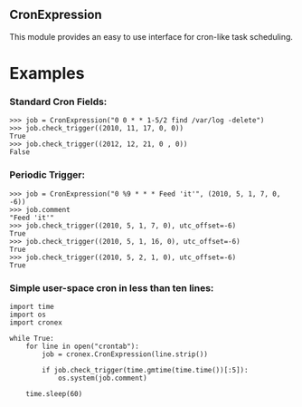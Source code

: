CronExpression
--------------

This module provides an easy to use interface for cron-like task scheduling.

Examples
========

### Standard Cron Fields: ###

    >>> job = CronExpression("0 0 * * 1-5/2 find /var/log -delete")
    >>> job.check_trigger((2010, 11, 17, 0, 0))
    True
    >>> job.check_trigger((2012, 12, 21, 0 , 0))
    False

### Periodic Trigger: ###

    >>> job = CronExpression("0 %9 * * * Feed 'it'", (2010, 5, 1, 7, 0, -6))
    >>> job.comment
    "Feed 'it'"
    >>> job.check_trigger((2010, 5, 1, 7, 0), utc_offset=-6)
    True
    >>> job.check_trigger((2010, 5, 1, 16, 0), utc_offset=-6)
    True
    >>> job.check_trigger((2010, 5, 2, 1, 0), utc_offset=-6)
    True

### Simple user-space cron in less than ten lines:  ###

    import time
    import os
    import cronex

    while True:
        for line in open("crontab"):
            job = cronex.CronExpression(line.strip())

            if job.check_trigger(time.gmtime(time.time())[:5]):
                os.system(job.comment)

        time.sleep(60)
